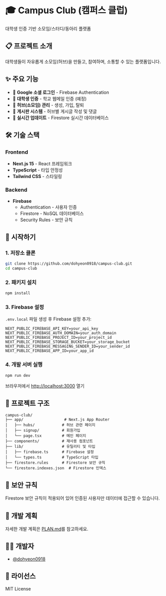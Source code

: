 # 🎓 Campus Club (캠퍼스 클럽)

대학생 인증 기반 소모임/스터디/동아리 플랫폼

## 📋 프로젝트 소개

대학생들이 자유롭게 소모임(허브)을 만들고, 참여하며, 소통할 수 있는 플랫폼입니다.

## ✨ 주요 기능

- 🔐 **Google 소셜 로그인** - Firebase Authentication
- 🏫 **대학생 인증** - 학교 웹메일 인증 (예정)
- 👥 **허브(소모임) 관리** - 생성, 가입, 탈퇴
- 📝 **게시판 시스템** - 허브별 게시글 작성 및 댓글
- 💬 **실시간 업데이트** - Firestore 실시간 데이터베이스

## 🛠️ 기술 스택

### Frontend
- **Next.js 15** - React 프레임워크
- **TypeScript** - 타입 안정성
- **Tailwind CSS** - 스타일링

### Backend
- **Firebase**
  - Authentication - 사용자 인증
  - Firestore - NoSQL 데이터베이스
  - Security Rules - 보안 규칙

## 🚀 시작하기

### 1. 저장소 클론

```bash
git clone https://github.com/dohyeon0918/campus-club.git
cd campus-club
```

### 2. 패키지 설치

```bash
npm install
```

### 3. Firebase 설정

`.env.local` 파일 생성 후 Firebase 설정 추가:

```env
NEXT_PUBLIC_FIREBASE_API_KEY=your_api_key
NEXT_PUBLIC_FIREBASE_AUTH_DOMAIN=your_auth_domain
NEXT_PUBLIC_FIREBASE_PROJECT_ID=your_project_id
NEXT_PUBLIC_FIREBASE_STORAGE_BUCKET=your_storage_bucket
NEXT_PUBLIC_FIREBASE_MESSAGING_SENDER_ID=your_sender_id
NEXT_PUBLIC_FIREBASE_APP_ID=your_app_id
```

### 4. 개발 서버 실행

```bash
npm run dev
```

브라우저에서 [http://localhost:3000](http://localhost:3000) 열기

## 📂 프로젝트 구조

```
campus-club/
├── app/                  # Next.js App Router
│   ├── hubs/            # 허브 관련 페이지
│   ├── signup/          # 회원가입
│   └── page.tsx         # 메인 페이지
├── components/          # 재사용 컴포넌트
├── lib/                 # 유틸리티 및 타입
│   ├── firebase.ts      # Firebase 설정
│   └── types.ts         # TypeScript 타입
├── firestore.rules      # Firestore 보안 규칙
└── firestore.indexes.json  # Firestore 인덱스
```

## 🔐 보안 규칙

Firestore 보안 규칙이 적용되어 있어 인증된 사용자만 데이터에 접근할 수 있습니다.

## 📝 개발 계획

자세한 개발 계획은 [PLAN.md](./plan.md)를 참고하세요.

## 👨‍💻 개발자

- [@dohyeon0918](https://github.com/dohyeon0918)

## 📄 라이선스

MIT License
